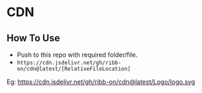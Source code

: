 # CDN
## How To Use

- Push to this repo with required folder/file.
- `https://cdn.jsdelivr.net/gh/ribb-on/cdn@latest/[RelativeFileLocation]`

Eg: https://cdn.jsdelivr.net/gh/ribb-on/cdn@latest/Logo/logo.svg